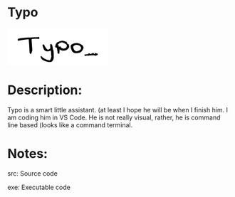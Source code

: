 # Typo

![](https://github.com/DeveloperWOW64/Typo/blob/main/Pictures/Typo.png)

# Description:

Typo is a smart little assistant. (at least I hope he will be when I finish him.
I am coding him in VS Code.
He is not really visual, rather, he is command line based (looks like a command terminal.

# Notes:

src: Source code

exe: Executable code
